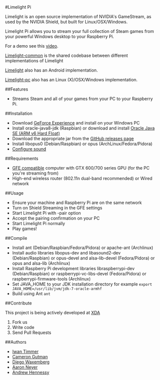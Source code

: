 #Limelight Pi

Limelight is an open source implementation of NVIDIA's GameStream, as used by the NVIDIA Shield,
but built for Linux/OSX/Windows.

Limelight Pi allows you to stream your full collection of Steam games from
your powerful Windows desktop to your Raspberry Pi.

For a demo see this [video](https://www.youtube.com/watch?v=XRW6O0bSHNw).

[Limelight-common](https://github.com/limelight-stream/limelight-common) is the shared codebase between
different implementations of Limelight

[Limelight](https://github.com/cgutman/limelight) also has an Android
implementation.

[Limelight-pc](https://github.com/limelight-stream/limelight-pc) also has an Linux (X)/OSX/Windows
implementation.

##Features

* Streams Steam and all of your games from your PC to your Raspberry Pi.

##Installation

* Download [GeForce Experience](http://www.geforce.com/geforce-experience) and install on your Windows PC
* Install oracle-java8-jdk (Raspbian) or download and install [Oracle Java SE (ARM v6 Hard Float)](http://www.oracle.com/technetwork/java/javase/downloads/jdk8-arm-downloads-2187472.html)
* Download the appropriate jar from the [GitHub releases page](https://github.com/irtimmer/limelight-pi/releases)
* Install libopus0 (Debian/Raspbian) or opus (ArchLinux/Fedora/Pidora)
* [Configure sound](http://elinux.org/R-Pi_Troubleshooting#Sound)

##Requirements

* [GFE compatible](http://shield.nvidia.com/play-pc-games/) computer with GTX 600/700 series GPU (for the PC you're streaming from)
* High-end wireless router (802.11n dual-band recommended) or Wired network

##Usage

* Ensure your machine and Raspberry Pi are on the same network
* Turn on Shield Streaming in the GFE settings
* Start Limelight Pi with -pair option
* Accept the pairing confirmation on your PC
* Start Limelight Pi normally
* Play games!

##Compile

* Install ant (Debian/Raspbian/Fedora/Pidora) or apache-ant (Archlinux)
* Install audio libraries libopus-dev and libasound2-dev (Debian/Raspbian) or opus-devel and alsa-lib-devel (Fedora/Pidora) or opus and alsa-lib (Archlinux)
* Install Raspberry Pi development libraries libraspberrypi-dev (Debian/Raspbian) or raspberrypi-vc-libs-devel (Fedora/Pidora) or raspberrypi-firmware-tools (Archlinux)
* Set JAVA_HOME to your JDK installation directory for example ``export JAVA_HOME=/usr/lib/jvm/jdk-7-oracle-armhf``
* Build using Ant ``ant``

##Contribute

This project is being actively developed at [XDA](http://forum.xda-developers.com/showthread.php?t=2505510)

1. Fork us
2. Write code
3. Send Pull Requests

##Authors

* [Iwan Timmer](https://github.com/irtimmer)
* [Cameron Gutman](https://github.com/cgutman)  
* [Diego Waxemberg](https://github.com/dwaxemberg)  
* [Aaron Neyer](https://github.com/Aaronneyer)  
* [Andrew Hennessy](https://github.com/yetanothername)
